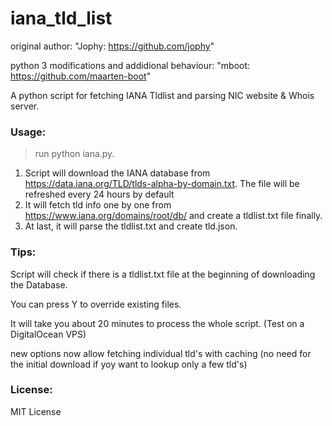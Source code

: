 # iana_tld_list

original author:
    "Jophy: https://github.com/jophy"

python 3 modifications and addidional behaviour:
    "mboot: https://github.com/maarten-boot"

A python script for fetching IANA Tldlist and parsing NIC website & Whois server.

### Usage: ###
>run python iana.py.

1. Script will download the IANA database from https://data.iana.org/TLD/tlds-alpha-by-domain.txt.
    The file will be refreshed every 24 hours by default
2. It will fetch tld info one by one from https://www.iana.org/domains/root/db/ and create a tldlist.txt file finally.
3. At last, it will parse the tldlist.txt and create tld.json.

### Tips: ###
Script will check if there is a tldlist.txt file at the beginning of downloading the Database.

You can press Y to override existing files.

It will take you about 20 minutes to process the whole script. (Test on a DigitalOcean VPS)

new options now allow fetching individual tld's with caching (no need for the initial download if yoy want to lookup only a few tld's)

### License: ###
MIT License
